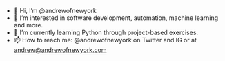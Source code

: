 - 👋 Hi, I’m @andrewofnewyork
- 👀 I’m interested in software development, automation, machine learning and more.
- 🌱 I’m currently learning Python through project-based exercises.
- 📫 How to reach me: @andrewofnewyork on Twitter and IG or at andrew@andrewofnewyork.com
